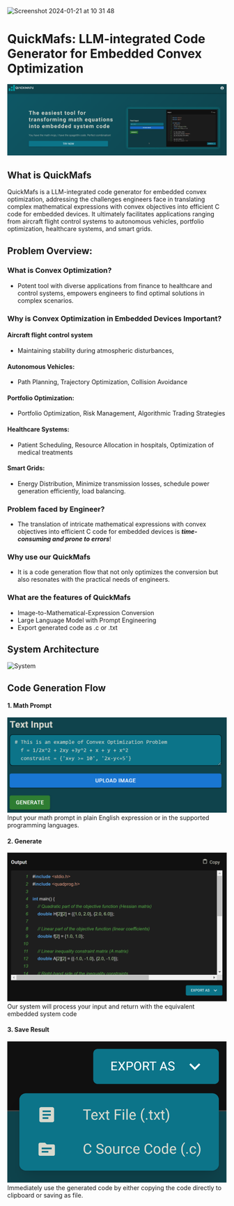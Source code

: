 <img width="300" alt="Screenshot 2024-01-21 at 10 31 48" src="https://github.com/Neo-Zenith/ntu-fast-fingers/assets/77436548/1f38ad5b-3c8c-427c-a0a1-5f6d5bf530e5">

# QuickMafs: LLM-integrated Code Generator for Embedded Convex Optimization
![LandingPage](./img/landing-page.png)
## What is QuickMafs
QuickMafs is a LLM-integrated code generator for embedded convex optimization, addressing the challenges engineers face in translating complex mathematical expressions with convex objectives into efficient C code for embedded devices. It ultimately facilitates applications ranging from aircraft flight control systems to autonomous vehicles, portfolio optimization, healthcare systems, and smart grids.
## Problem Overview:
### What is Convex Optimization?
- Potent tool with diverse applications from finance to healthcare and control systems, empowers engineers to find optimal solutions in complex scenarios. 
### Why is Convex Optimization in Embedded Devices Important?
#### Aircraft flight control system
- Maintaining stability during atmospheric disturbances, 
#### Autonomous Vehicles:
- Path Planning, Trajectory Optimization, Collision Avoidance   
#### Portfolio Optimization:
- Portfolio Optimization, Risk Management, Algorithmic Trading Strategies
#### Healthcare Systems:
- Patient Scheduling, Resource Allocation in hospitals, Optimization of medical treatments
#### Smart Grids:
- Energy Distribution, Minimize transmission losses, schedule power generation efficiently, load balancing.   
### Problem faced by Engineer?
- The translation of intricate mathematical expressions with convex objectives into efficient C code for embedded devices is ***time-consuming and prone to errors***!
### Why use our QuickMafs
- It is a code generation flow that not only optimizes the conversion but also resonates with the practical needs of engineers. 
### What are the features of QuickMafs
- Image-to-Mathematical-Expression Conversion    
- Large Language Model with Prompt Engineering    
- Export generated code as .c or .txt    

## System Architecture
![System](https://i.ibb.co/2qVfFQK/Whats-App-Image-2024-01-21-at-11-24-48-AM.jpg)   

## Code Generation Flow
#### 1. Math Prompt
![MathPrompt](./img/text-input.png)
Input your math prompt in plain English expression or in the supported programming languages.
#### 2. Generate
![CodeOutput](./img/code-output.png)
Our system will process your input and return with the equivalent embedded system code
#### 3. Save Result
![ExportAs](./img/export-as.png)
Immediately use the generated code by either copying the code directly to clipboard or saving as file.

